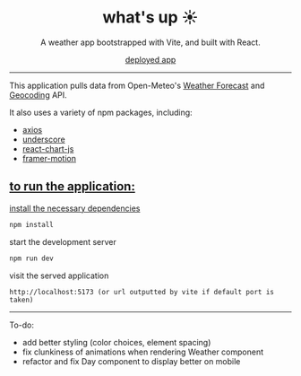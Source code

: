 <h1 align="center">
  what's up ☀️
</h1>
<p align="center">
  A weather app bootstrapped with Vite, and built with React.
</p>
<p align="center">
  <a href='https://639aafc549fdf60008a592fa--classy-hotteok-c9ecbf.netlify.app/' target='_blank'>deployed app</a>
</p>
<hr></hr>
<p>
  This application pulls data from Open-Meteo's <a href='https://open-meteo.com/en/docs' target='_blank'>Weather Forecast</a> and <a href='https://open-meteo.com/en/docs/geocoding-api' target='_blank'>Geocoding</a> API.
</p>
<p>
  It also uses a variety of npm packages, including:
  <ul>
    <li><a href='https://www.npmjs.com/package/axios' target='_blank'>axios</></li>
    <li><a href='https://www.npmjs.com/package/underscore' target='_blank'>underscore</li>
    <li><a href='https://www.npmjs.com/package/react-chartjs-2' target='_blank'>react-chart-js</li>
    <li><a href='https://www.npmjs.com/package/framer-motion' target='_blank'>framer-motion</li>
  </ul>
</p>

## to run the application:
  install the necessary dependencies
   ```sh
   npm install
   ```

  start the development server
   ```sh
   npm run dev
   ```

  visit the served application
  ```
  http://localhost:5173 (or url outputted by vite if default port is taken)
  ```
  
  <hr></hr>
  
  To-do:
  - add better styling (color choices, element spacing)
  - fix clunkiness of animations when rendering Weather component
  - refactor and fix Day component to display better on mobile
